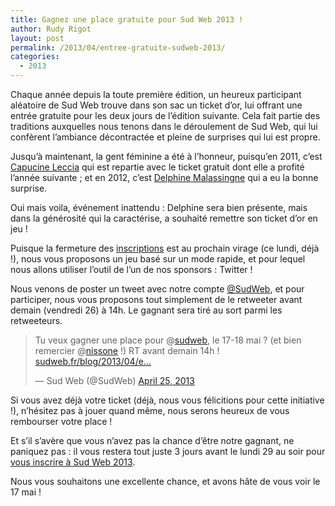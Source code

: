 ```yaml
---
title: Gagnez une place gratuite pour Sud Web 2013 !
author: Rudy Rigot
layout: post
permalink: /2013/04/entree-gratuite-sudweb-2013/
categories:
  - 2013
---
```

Chaque année depuis la toute première édition, un heureux participant aléatoire de Sud Web trouve dans son sac un ticket d&rsquo;or, lui offrant une entrée gratuite pour les deux jours de l&rsquo;édition suivante. Cela fait partie des traditions auxquelles nous tenons dans le déroulement de Sud Web, qui lui confèrent l&rsquo;ambiance décontractée et pleine de surprises qui lui est propre.

Jusqu&rsquo;à maintenant, la gent féminine a été à l&rsquo;honneur, puisqu&rsquo;en 2011, c&rsquo;est [Capucine Leccia][1] qui est repartie avec le ticket gratuit dont elle a profité l&rsquo;année suivante ; et en 2012, c&rsquo;est [Delphine Malassingne][2] qui a eu la bonne surprise.

Oui mais voila, événement inattendu : Delphine sera bien présente, mais dans la générosité qui la caractérise, a souhaité remettre son ticket d&rsquo;or en jeu !

Puisque la fermeture des [inscriptions][3] est au prochain virage (ce lundi, déjà !), nous vous proposons un jeu basé sur un mode rapide, et pour lequel nous allons utiliser l&rsquo;outil de l&rsquo;un de nos sponsors : Twitter !

Nous venons de poster un tweet avec notre compte [@SudWeb][4], et pour participer, nous vous proposons tout simplement de le retweeter avant demain (vendredi 26) à 14h. Le gagnant sera tiré au sort parmi les retweeteurs.

<blockquote class="twitter-tweet">
  <p>
    Tu veux gagner une place pour @<a href="https://twitter.com/sudweb">sudweb</a>, le 17-18 mai ? (et bien remercier @<a href="https://twitter.com/nissone">nissone</a> !) RT avant demain 14h ! <a href="http://t.co/Or9EXoVcf1" title="http://sudweb.fr/blog/2013/04/entree-gratuite-sudweb-2013/">sudweb.fr/blog/2013/04/e…</a>
  </p>
  
  <p>
    &mdash; Sud Web (@SudWeb) <a href="https://twitter.com/SudWeb/status/327362193257541633">April 25, 2013</a>
  </p>
</blockquote>



Si vous avez déjà votre ticket (déjà, nous vous félicitions pour cette initiative !), n&rsquo;hésitez pas à jouer quand même, nous serons heureux de vous rembourser votre place !

Et s&rsquo;il s&rsquo;avère que vous n&rsquo;avez pas la chance d&rsquo;être notre gagnant, ne paniquez pas : il vous restera tout juste 3 jours avant le lundi 29 au soir pour [vous inscrire à Sud Web 2013][3].

Nous vous souhaitons une excellente chance, et avons hâte de vous voir le 17 mai !

 [1]: http://twitter.com/webpetitefleur
 [2]: http://twitter.com/nissone
 [3]: http://sudweb.fr/2013/inscription.html
 [4]: http://twitter.com/sudweb